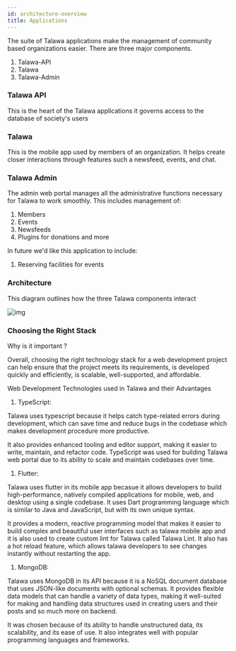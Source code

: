 ```yaml
---
id: architecture-overview
title: Applications
---
```


The suite of Talawa applications make the management of community based organizations easier. There are three major components.

1. Talawa-API
1. Talawa
1. Talawa-Admin

### Talawa API

This is the heart of the Talawa applications it governs access to the database of society's users

### Talawa

This is the mobile app used by members of an organization. It helps create closer interactions through features such a newsfeed, events, and chat.

### Talawa Admin

The admin web portal manages all the administrative functions necessary for Talawa to work smoothly. This includes management of:

1. Members
1. Events
1. Newsfeeds
1. Plugins for donations and more

In future we'd like this application to include:

1. Reserving facilities for events

### Architecture

This diagram outlines how the three Talawa components interact

![img](/img/Talawa.jpg)


### Choosing the Right Stack

Why is it important ?

Overall, choosing the right technology stack for a web development project can help ensure that the project meets its requirements, is developed quickly and efficiently, is scalable, well-supported, and affordable.

Web Development Technologies used in Talawa and their Advantages

1. TypeScript:

  Talawa uses typescript because it helps catch type-related errors during development, which can save time and reduce bugs in the codebase which makes     development procedure more productive.
  
  It also provides enhanced tooling and editor support, making it easier to write, maintain, and refactor code. TypeScript was used for building Talawa web portal due to its ability to scale and maintain codebases over time.

1. Flutter:

  Talawa uses flutter in its mobile app becasue it allows developers to build high-performance, natively compiled applications for mobile, web, and desktop using a single codebase. It uses Dart programming language which is similar to Java and JavaScript, but with its own unique syntax.

  It provides a modern, reactive programming model that makes it easier to build complex and beautiful user interfaces such as talawa mobile app and it is also used to create custom lint for Talawa called Talawa Lint. It also has a hot reload feature, which allows talawa developers to see changes instantly without restarting the app.

1. MongoDB:

  Talawa uses MongoDB in its API because it is a NoSQL document database that uses JSON-like documents with optional schemas. It provides flexible data models that can handle a variety of data types, making it well-suited for making and handling data structures used in creating users and their posts and so much more on backend.

  It was chosen because of its ability to handle unstructured data, its scalability, and its ease of use. It also integrates well with popular programming languages and frameworks.



